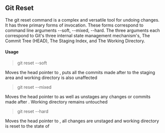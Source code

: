## Git Reset

The git reset command is a complex and versatile tool for undoing changes. It has three primary forms of invocation. These forms correspond to command line arguments --soft, --mixed, --hard. The three arguments each correspond to Git's three internal state management mechanism's, The Commit Tree (HEAD), The Staging Index, and The Working Directory.

#### Usage

> git reset --soft <commit>

Moves the head pointer to <commit>, puts all the commits made after <commit> to the staging area and working directory is also unaffected

> git reset --mixed <commit>

Moves the head pointer to <commit> as well as unstages any changes or commits made after <commit>. Working directory remains untouched

> git reset --hard <commit>

Moves the head pointer to <commit>, all changes are unstaged and working directory is reset to the state of <commit>
